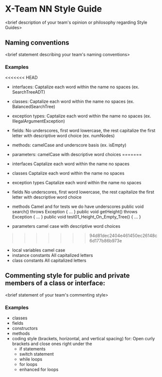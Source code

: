 # X-Team NN Style Guide

<brief description of your team's opinion or philosophy regarding Style Guides>

## Naming conventions

<brief statement describing your team's naming conventions>
### Examples
<<<<<<< HEAD
* interfaces: Captalize each word within the name no spaces (ex. SearchTreeADT)

* classes: Captalize each word within the name no spaces (ex. BalancedSearchTree)

* exception types: Captalize each word within the name no spaces (ex. IllegalArgumentException)

* fields: No underscores, first word lowercase, the rest capitalize the first letter with 
descriptive word choice (ex. numNodes)

* methods: camelCase and underscore basis (ex. isEmpty)

* parameters: camelCase with descriptive word choices
=======
* interfaces
  Captalize each word within the name no spaces
* classes
  Captalize each word within the name no spaces
* exception types
  Captalize each word within the name no spaces
* fields
  No underscores, first word lowercase, the rest capitalize the first letter with descriptive word choice
* methods
  Camel and for tests we do have underscores
    public void search() throws Exception
    {
    ...
    }
    public void getHeight() throws Exception
    {
    ...
    }
    public void test01_Height_On_Empty_Tree()
    {
    ...
    }
* parameters
  camel case with descriptive word choices
>>>>>>> 94d81dec2404e461450ec26148c6d177b86b973e
* local variables
  camel case
* instance constants
  All capitalized letters
* class constants
  All capitalized letters

## Commenting style for public and private members of a class or interface:

<brief statement of your team's commenting style>

### Examples

* classes
* fields
* constructors
* methods
* coding style (brackets, horizontal, and vertical spacing) for:
  Open curly brackets and close ones right under the 
  * if statements
  * switch statement
  * while loops
  * for loops
  * enhanced for loops
